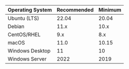 | Operating System |  Recommended |Minimum |
|------------------|-------------|---------|
| Ubuntu (LTS)     |  22.04      | 20.04   |
| Debian           |  11.x       | 10.x    |
| CentOS/RHEL      |  9.x        | 8.x     |
| macOS            |  11.0       | 10.15   |
| Windows Desktop  |  11         | 10      |
| Windows Server   |  2022       | 2019    |